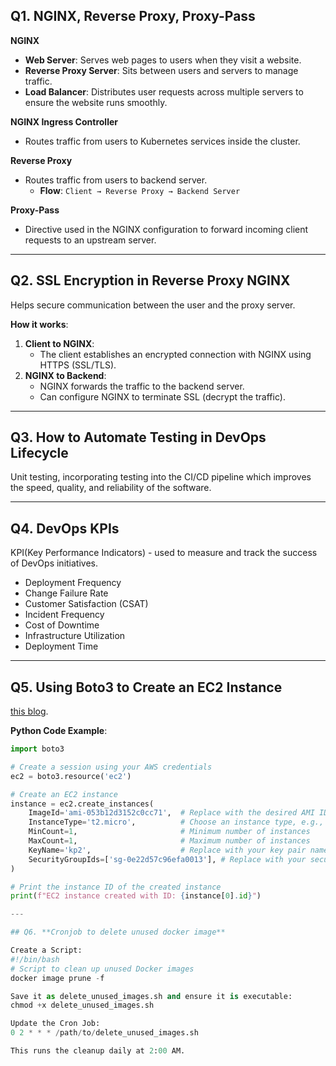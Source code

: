 ## Q1. NGINX, Reverse Proxy, Proxy-Pass

**NGINX**
- **Web Server**: Serves web pages to users when they visit a website.
- **Reverse Proxy Server**: Sits between users and servers to manage traffic.
- **Load Balancer**: Distributes user requests across multiple servers to ensure the website runs smoothly.

**NGINX Ingress Controller**
- Routes traffic from users to Kubernetes services inside the cluster.

**Reverse Proxy**
- Routes traffic from users to backend server.
  - **Flow**: `Client → Reverse Proxy → Backend Server`

**Proxy-Pass**
- Directive used in the NGINX configuration to forward incoming client requests to an upstream server.

---

## Q2. **SSL Encryption in Reverse Proxy NGINX**

Helps secure communication between the user and the proxy server.

**How it works**:
1. **Client to NGINX**: 
   - The client establishes an encrypted connection with NGINX using HTTPS (SSL/TLS).
2. **NGINX to Backend**: 
   - NGINX forwards the traffic to the backend server.
   - Can configure NGINX to terminate SSL (decrypt the traffic).

---

## Q3. **How to Automate Testing in DevOps Lifecycle**

Unit testing, incorporating testing into the CI/CD pipeline which improves the speed, quality, and reliability of the software.

---

## Q4. **DevOps KPIs**
KPI(Key Performance Indicators) - used to measure and track the success of DevOps initiatives.
- Deployment Frequency
- Change Failure Rate
- Customer Satisfaction (CSAT)
- Incident Frequency
- Cost of Downtime
- Infrastructure Utilization
- Deployment Time

---

## Q5. **Using Boto3 to Create an EC2 Instance**

[this blog](https://blog.knoldus.com/how-to-create-ec2-instance-using-python3-with-boto3/).

**Python Code Example**:
```python
import boto3

# Create a session using your AWS credentials
ec2 = boto3.resource('ec2')

# Create an EC2 instance
instance = ec2.create_instances(
    ImageId='ami-053b12d3152c0cc71',  # Replace with the desired AMI ID
    InstanceType='t2.micro',          # Choose an instance type, e.g., 't2.micro'
    MinCount=1,                       # Minimum number of instances
    MaxCount=1,                       # Maximum number of instances
    KeyName='kp2',                    # Replace with your key pair name
    SecurityGroupIds=['sg-0e22d57c96efa0013'], # Replace with your security group ID
)

# Print the instance ID of the created instance
print(f"EC2 instance created with ID: {instance[0].id}")

---

## Q6. **Cronjob to delete unused docker image**

Create a Script:
#!/bin/bash
# Script to clean up unused Docker images
docker image prune -f

Save it as delete_unused_images.sh and ensure it is executable:
chmod +x delete_unused_images.sh

Update the Cron Job:
0 2 * * * /path/to/delete_unused_images.sh

This runs the cleanup daily at 2:00 AM.
